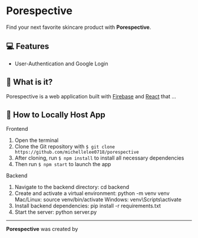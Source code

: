 #  Porespective
Find your next favorite skincare product with **Porespective**.

## 💻 Features
- User-Authentication and Google Login

## 💫 What is it?
Porespective is a web application built with
[Firebase](https://firebase.google.com/) and [React](https://reactjs.org/) that ...

## 🧳 How to Locally Host App
Frontend
1. Open the terminal
2. Clone the Git repository with ```$ git clone https://github.com/michellelee0718/porespective```
3. After cloning, run ```$ npm install``` to install all necessary dependencies
4. Then run ```$ npm start``` to launch the app

Backend
1. Navigate to the backend directory: cd backend
2. Create and activate a virtual environment: python -m venv venv
    Mac/Linux: source venv/bin/activate
    Windows: venv\Scripts\activate
3. Install backend dependencies: pip install -r requirements.txt
4. Start the server: python server.py


---

**Porespective** was created by 
